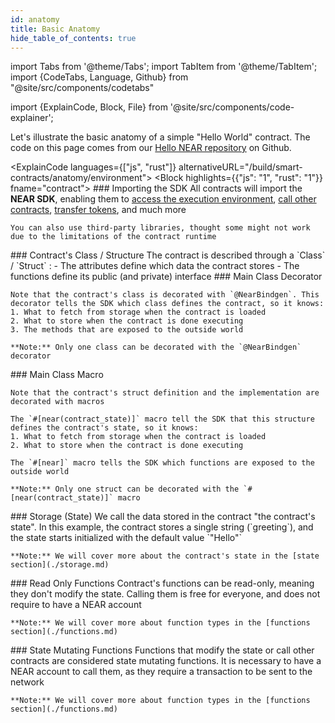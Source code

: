 ```yaml
---
id: anatomy
title: Basic Anatomy
hide_table_of_contents: true
---
```

import Tabs from '@theme/Tabs';
import TabItem from '@theme/TabItem';
import {CodeTabs, Language, Github} from "@site/src/components/codetabs"

import {ExplainCode, Block, File} from '@site/src/components/code-explainer';

Let's illustrate the basic anatomy of a simple "Hello World" contract. The code on this page comes from our [Hello NEAR repository](https://github.com/near-examples/hello-near-examples) on Github.

<ExplainCode languages={["js", "rust"]} alternativeURL="/build/smart-contracts/anatomy/environment">
  <Block highlights={{"js": "1", "rust": "1"}} fname="contract">
    ### Importing the SDK
    All contracts will import the **NEAR SDK**, enabling them to [access the execution environment](./environment.md), [call other contracts](./crosscontract.md), [transfer tokens](./actions.md), and much more

    You can also use third-party libraries, thought some might not work due to the limitations of the contract runtime
  </Block>
  <Block highlights={{"js": "4-17", "rust":"5-7,20-31"}} fname="contract">
    ### Contract's Class / Structure
    The contract is described through a `Class` / `Struct` :
    - The attributes define which data the contract stores
    - The functions define its public (and private) interface 
  </Block>
  <Block highlights={{"js": "3"}} fname="contract">
    ### Main Class Decorator
    
    Note that the contract's class is decorated with `@NearBindgen`. This decorator tells the SDK which class defines the contract, so it knows:
    1. What to fetch from storage when the contract is loaded
    2. What to store when the contract is done executing
    3. The methods that are exposed to the outside world

    **Note:** Only one class can be decorated with the `@NearBindgen` decorator

  </Block>
  <Block highlights={{"rust": "4,19"}} fname="contract">
    ### Main Class Macro
    
    Note that the contract's struct definition and the implementation are decorated with macros
    
    The `#[near(contract_state)]` macro tell the SDK that this structure defines the contract's state, so it knows:
    1. What to fetch from storage when the contract is loaded
    2. What to store when the contract is done executing

    The `#[near]` macro tells the SDK which functions are exposed to the outside world

    **Note:** Only one struct can be decorated with the `#[near(contract_state)]` macro
  </Block>
  <Block highlights={{"js": "5", "rust": "6,10-16"}} fname="contract">
    ### Storage (State)
    We call the data stored in the contract "the contract's state". In this example, the contract stores a single string (`greeting`), and the state starts initialized with the default value `"Hello"` 

    **Note:** We will cover more about the contract's state in the [state section](./storage.md)
  </Block>
  <Block highlights={{"js": "8-10", "rust": "22-24"}} fname="contract">
    ### Read Only Functions
    Contract's functions can be read-only, meaning they don't modify the state. Calling them is free for everyone, and does not require to have a NEAR account

    **Note:** We will cover more about function types in the [functions section](./functions.md)
  </Block>
  <Block highlights={{"js": "13-16", "rust": "27-30"}} fname="contract">
    ### State Mutating Functions
    Functions that modify the state or call other contracts are considered state mutating functions. It is necessary to have a NEAR account to call them, as they require a transaction to be sent to the network

    **Note:** We will cover more about function types in the [functions section](./functions.md)
  </Block>
  <File
    language="js"
    fname="contract" 
    url="https://github.com/near-examples/hello-near-examples/blob/main/contract-ts/src/contract.ts"
    start="2"
    end="18"
  />
  <File
    language="rust"
    fname="contract" 
    url="https://github.com/near-examples/hello-near-examples/blob/main/contract-rs/src/lib.rs"
    start="2"
    end="32"
  />
</ExplainCode>